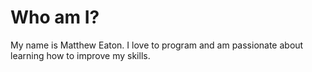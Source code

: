 # Who am I?
My name is Matthew Eaton. I love to program and am passionate about learning how to improve my skills.
